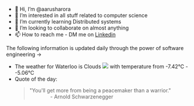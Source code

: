 - 👋 Hi, I’m @aarusharora
- 👀 I’m interested in all stuff related to computer science
- 🌱 I’m currently learning Distributed systems
- 💞️ I’m looking to collaborate on almost anything
- 📫 How to reach me - DM me on [Linkedin](https://www.linkedin.com/in/aarusharora789/)

The following information is updated daily through the power of software engineering ->
- The weather for Waterloo is Clouds ![](https://openweathermap.org/img/wn/02d.png) with temperature from -7.42℃ - -5.06℃
- Quote of the day:  
	> "You'll get more from being a peacemaker than a warrior."  
	> &emsp;&emsp;&emsp;&emsp;- Arnold Schwarzenegger

